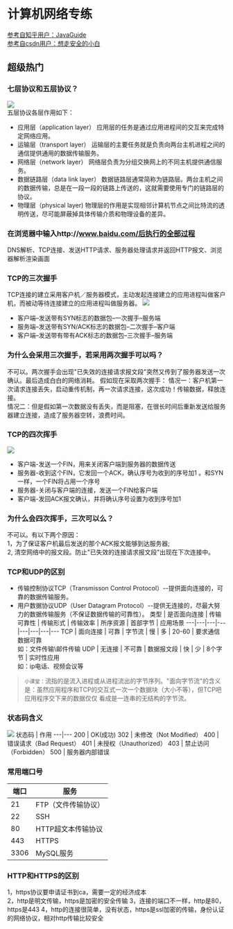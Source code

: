 # 计算机网络专练
[参考自知乎用户：JavaGuide](https://zhuanlan.zhihu.com/p/40912266)  
[参考自csdn用户：想走安全的小白](https://blog.csdn.net/wwl012345/article/details/90261423)
## 超级热门
### 七层协议和五层协议？
![](https://pic3.zhimg.com/80/v2-32616dc1ed72d3d47c886b0cbea7e552_hd.jpg)  
五层协议各层作用如下：
- 应用层（application layer）
应用层的任务是通过应用进程间的交互来完成特定网络应用。
- 运输层（transport layer）
运输层的主要任务就是负责向两台主机进程之间的通信提供通用的数据传输服务。
- 网络层（network layer）
网络层负责为分组交换网上的不同主机提供通信服务。
- 数据链路层（data link layer）
数据链路层通常简称为链路层。两台主机之间的数据传输，总是在一段一段的链路上传送的，这就需要使用专门的链路层的协议。
- 物理层（physical layer)
物理层的作用是实现相邻计算机节点之间比特流的透明传送，尽可能屏蔽掉具体传输介质和物理设备的差异。
### 在浏览器中输入http://www.baidu.com/后执行的全部过程
DNS解析、TCP连接、发送HTTP请求、服务器处理请求并返回HTTP报文、浏览器解析渲染画面
### TCP的三次握手
TCP连接的建立采用客户机／服务器模式，主动发起连接建立的应用进程叫做客户机，而被动等待连接建立的应用进程叫做服务器。
![](https://pic4.zhimg.com/80/v2-878f187bf5247c34127ed1aeac636757_hd.jpg)  
- 客户端–发送带有SYN标志的数据包–一次握手–服务端
- 服务端–发送带有SYN/ACK标志的数据包–二次握手–客户端
- 客户端–发送带有带有ACK标志的数据包–三次握手–服务端
### 为什么会采用三次握手，若采用两次握手可以吗？
不可以。两次握手会出现"已失效的连接请求报文段"突然又传到了服务器发送一次确认。最后造成白白的网络消耗。
假如现在采取两次握手： 
情况一：客户机第一次请求连接丢失，启动重传机制，再一次请求连接，这次成功！传输数据，释放连接。  
情况二：但是假如第一次数据没有丢失，而是阻塞，在很长时间后重新发送给服务器建立连接，造成了服务器空转，浪费时间。 
### TCP的四次挥手
![](https://pic3.zhimg.com/80/v2-a239339ed13ae6f4434a58e405ffe75a_hd.jpg)
- 客户端-发送一个FIN，用来关闭客户端到服务器的数据传送
- 服务器-收到这个FIN，它发回一个ACK，确认序号为收到的序号加1 。和SYN一样，一个FIN将占用一个序号
- 服务器-关闭与客户端的连接，发送一个FIN给客户端
- 客户端-发回ACK报文确认，并将确认序号设置为收到序号加1
### 为什么会四次挥手，三次可以么？
不可以。有以下两个原因：  
1，为了保证客户机最后发送的那个ACK报文能够到达服务器;  
2, 清空网络中的报文段。防止"已失效的连接请求报文段"出现在下次连接中。
### TCP和UDP的区别
- 传输控制协议TCP（Transmisson Control Protocol）--提供面向连接的，可靠的数据传输服务。
- 用户数据协议UDP（User Datagram Protocol）--提供无连接的，尽最大努力的数据传输服务（不保证数据传输的可靠性）。
类型 | 是否面向连接 | 传输可靠性 | 传输形式 | 传输效率 | 所序资源 | 首部字节 | 应用场景
---|---|---|---|---|---|---|---
TCP | 面向连接 | 可靠 | 字节流 | 慢 | 多 | 20-60 | 要求通信数据可靠<br>如：文件传输\邮件传输
UDP | 无连接 | 不可靠 | 数据报文段 | 快 | 少 | 8个字节 | 实时性应用 <br>如：ip电话、视频会议等

> `小课堂：`流指的是流入进程或从进程流出的字节序列。"面向字节流"的含义是：虽然应用程序和TCP的交互式一次一个数据块（大小不等），但TCP吧应用程序交下来的数据仅仅
看成是一连串的无结构的字节流。
### 状态码含义
![](https://pic2.zhimg.com/80/v2-fffe92557ed0e0b0becd0d958f84094d_hd.jpg)
状态码 | 作用
---|---
200 | OK(成功)
302 | 未修改（Not Modified）
400 | 错误请求（Bad Request）
401 | 未授权（Unauthorized）
403 | 禁止访问（Forbidden）
500 | 服务器内部错误

### 常用端口号
端口 | 服务|
---|---
21| FTP（文件传输协议）
22| SSH
80| HTTP超文本传输协议
443 | HTTPS
3306 | MySQL服务
### HTTP和HTTPS的区别
1，https协议要申请证书到ca，需要一定的经济成本  
2，http是明文传输，https是加密的安全传输
3，连接的端口不一样，http是80，https是443
4，http的连接很简单，没有状态，https是ssl加密的传输，身份认证的网络协议，相对http传输比较安全